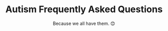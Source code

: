 ---
title: "Autism Frequently Asked Questions"
subtitle: "Because we all have them. 😊"
# meta description
description: "Autism Frequently Asked Questions (FAQ)."
draft: false
section: "autism-faq"
layout: "faq"

faq_list:
- title: "Do vaccinations cause Autism?"
  content: 'No, vaccinations do _not_ cause Autism. There have been many studies done to try to find a link and none have. Here is a good resource for you to [learn more](https://www.cdc.gov/vaccinesafety/concerns/autism.html).'

- title: "Do autistic people have empathy?"
  content: "Yes, despite the stereotype, many autistic people experience empathy. Learn about the [double empathy problem](https://www.spectrumnews.org/news/double-empathy-explained/)."

- title: "Why do autistic people wear headphones?"
  content: "Autistic people can have very different [sensory profiles](/autism-blog/autism-and-sensory-issues/). Many are extremely sensitive to sound and use noise-cancelling headphones to help block out too much sensory input. Otherwise they can get overstimulated which causes them stress and anxiety."

- title: "Can an autistic person fall in love?"
  content: "Yes, some autistic people have romantic relationships, fall in love, marry, and have children."

- title: "What are functioning labels?"
  content: "[Functioning labels](/autism-functioning-labels/) such as \"high functioning\" are sometimes used to identify someone’s communication methods and intellectual ability. These \"functioning labels\" are harmful to autistic people and have been used in the past to keep us from receiving services we need."

---
